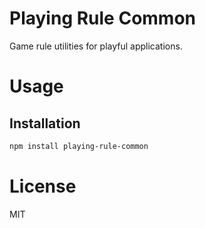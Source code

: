 Playing Rule Common
===================

Game rule utilities for playful applications.

# Usage

## Installation

```bash
npm install playing-rule-common
```

# License

MIT
